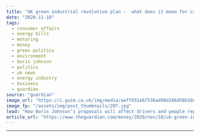 ```yaml
---
title: "UK green industrial revolution plan -  what does it mean for cars and homes?"
date: "2020-11-18"
tags: 
  - consumer affairs
  - energy bills
  - motoring
  - money
  - green politics
  - environment
  - boris johnson
  - politics
  - uk news
  - energy industry
  - business
  - guardian
source: "guardian"
image_url: "https://i.guim.co.uk/img/media/aeff651e67536ad98d186d58b16867b034e79aca/0_165_6000_3600/master/6000.jpg?width=460&quality=85&auto=format&fit=max&s=2d498942b19e971e989d9b6de7e9fa91"
image_fp: "/assets/img/post_thumbnails/207.jpg"
lead: "How Boris Johnson’s proposals will affect drivers and people replacing boilersBoris Johnson’s green industrial revolution proposals have been praised by some environmental groups but critics are warning that electric vehicles are too pricey, there’s ..."
article_url: "https://www.theguardian.com/money/2020/nov/18/uk-green-industrial-revolution-cars-homes-boris-johnson-boilers"
---
```


---
